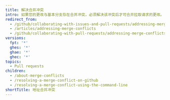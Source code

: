 ```yaml
---
title: 解决合并冲突
intro: 如果您的更改与基本分支存在合并冲突，必须解决该冲突后才可合并拉取请求的更改。
redirect_from:
  - /github/collaborating-with-issues-and-pull-requests/addressing-merge-conflicts/
  - /articles/addressing-merge-conflicts
  - /github/collaborating-with-pull-requests/addressing-merge-conflicts
versions:
  fpt: '*'
  ghes: '*'
  ghae: '*'
  ghec: '*'
topics:
  - Pull requests
children:
  - /about-merge-conflicts
  - /resolving-a-merge-conflict-on-github
  - /resolving-a-merge-conflict-using-the-command-line
shortTitle: 地址合并冲突
---
```


